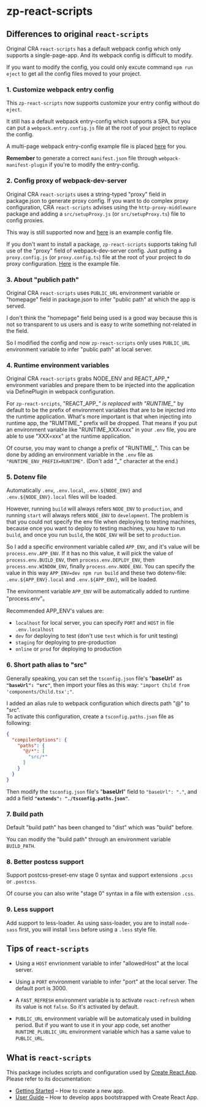 # zp-react-scripts

## Differences to original `react-scripts`

Original CRA `react-scripts` has a default webpack config which only supports a single-page-app. And its webpack config is difficult to modify.

If you want to modify the config, you could only excute command `npm run eject` to get all the config files moved to your project.

### 1. Customize webpack entry config

This `zp-react-scripts` now supports customize your entry config without do `eject`.

It still has a default webpack entry-config which supports a SPA, but you can put a `webpack.entry.config.js` file at the root of your project to replace the config.

A multi-page webpack entry-config example file is placed [here](examples/webpack.entry.config.js) for you.

**Remember** to generate a correct `manifest.json` file through `webpack-manifest-plugin` if you're to modify the entry-config.

### 2. Config proxy of webpack-dev-server

Original CRA `react-scripts` uses a string-typed "proxy" field in package.json to generate proxy config. If you want to do complex proxy configuration, CRA `react-scripts` advises using the `http-proxy-middleware` package and adding a `src/setupProxy.js` (or `src/setupProxy.ts`) file to config proxies.

This way is still supported now and [here](examples/setupProxy.ts) is an example config file.

If you don't want to install a package, `zp-react-scripts` supports taking full use of the "proxy" field of webpack-dev-server config. Just putting a `proxy.config.js` (or `proxy.config.ts`) file at the root of your project to do proxy configuration. [Here](examples/proxy.config.ts) is the example file.

### 3. About "publich path"

Original CRA `react-scripts` uses `PUBLIC_URL` environment variable or "homepage" field in package.json to infer "public path" at which the app is served.

I don't think the "homepage" field being used is a good way because this is not so transparent to us users and is easy to write something not-related in the field.

So I modified the config and now `zp-react-scripts` only uses `PUBLIC_URL` environment variable to infer "public path" at local server.

### 4. Runtime environment variables

Original CRA `react-scripts` grabs NODE_ENV and REACT_APP_* environment variables and prepare them to be injected into the application via DefinePlugin in webpack configuration.

For `zp-react-srcipts`, "REACT_APP_*" is replaced with "RUNTIME_*" by default to be the prefix of environment variables that are to be injected into the runtime application. What's more important is that when injecting into runtime app, the "RUMTIME_" prefix will be dropped. That means if you put an environment variable like "RUNTIME_XXX=xxx" in your `.env` file, you are able to use "XXX=xxx" at the runtime application.

Of course, you may want to change a prefix of "RUNTIME_". This can be done by adding an environment variable in the `.env` file as `"RUNTIME_ENV_PREFIX=RUNTIME"`. (Don't add "_" character at the end.)

### 5. Dotenv file

Automatically `.env`, `.env.local`, `.env.${NODE_ENV}` and `.env.${NODE_ENV}.local` files will be loaded.

However, running `build` will always refers `NODE_ENV` to `production`, and running `start` will always refers `NODE_ENV` to `development`. The problem is that you could not specify the env file when deploying to testing machines, because once you want to deploy to testing machines, you have to run `build`, and once you run `build`, the `NODE_ENV` will be set to `production`.

So I add a specific environment variable called `APP_ENV`, and it's value will be `process.env.APP_ENV`. If it has no this value, it will pick the value of `process.env.BUILD_ENV`, then `process.env.DEPLOY_ENV`, then `process.env.WINDOW_ENV`, finally `process.env.NODE_ENV`. You can specify the value in this way `APP_ENV=dev npm run build` and these two dotenv-file: `.env.${APP_ENV}.local` and `.env.${APP_ENV}`, will be loaded.

The environment variable `APP_ENV` will be automatically added to runtime "process.env"。

Recommended APP_ENV's values are:

- `localhost` for local server, you can specify `PORT` and `HOST` in file `.env.localhost`
- `dev` for deploying to test (don't use `test` which is for unit testing)
- `staging` for deploying to pre-production
- `online` or `prod` for deploying to production

### 6. Short path alias to "src"

Generally speaking, you can set the `tsconfig.json` file's "**baseUrl**" as **`"baseUrl": "src"`**, then import your files as this way: `"import Child from 'components/Child.tsx';"`.

I added an alias rule to webpack configuration which directs path "@" to "src".  
To activate this configuration, create a `tsconfig.paths.json` file as following:

```json
{
  "compilerOptions": {
    "paths": {
      "@/*": [
        "src/*"
      ]
    }
  }
}
```

Then modify the `tsconfig.json` file's "**baseUrl**" field to `"baseUrl": "."`, and add a field **`"extends": "./tsconfig.paths.json"`**.

### 7. Build path

Default "build path" has been changed to "dist" which was "build" before.

You can modify the "build path" through an environment variable `BUILD_PATH`.

### 8. Better postcss support

Support postcss-preset-env stage 0 syntax and support extensions `.pcss` or `.postcss`.

Of course you can also write "stage 0" syntax in a file with extension `.css`.

### 9. Less support

Add support to less-loader. As using sass-loader, you are to install `node-sass` first, you will install `less` before using a `.less` style file.

## Tips of `react-scripts`

* Using a `HOST` envrionment variable to infer "allowedHost" at the local server.

* Using a `PORT` environment variable to infer "port" at the local server. The default port is 3000.

* A `FAST_REFRESH` environment variable is to activate `react-refresh` when its value is not `false`. So it's activated by default.

* `PUBLIC_URL` environment variable will be automaticaly used in building period. But if you want to use it in your app code, set another `RUNTIME_PLUBLIC_URL` environment variable which has a same value to `PUBLIC_URL`.

## What is `react-scripts`

This package includes scripts and configuration used by [Create React App](https://github.com/facebook/create-react-app).<br>
Please refer to its documentation:

- [Getting Started](https://facebook.github.io/create-react-app/docs/getting-started) – How to create a new app.
- [User Guide](https://facebook.github.io/create-react-app/) – How to develop apps bootstrapped with Create React App.
